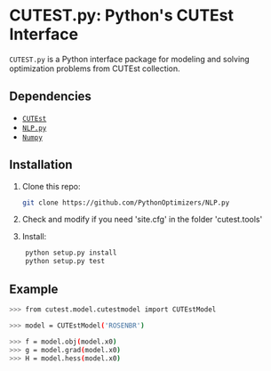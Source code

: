 # CUTEST.py: Python's CUTEst Interface

`CUTEST.py` is a Python interface package for modeling and solving optimization problems from CUTEst collection.

## Dependencies

- [`CUTEst`](https://github.com/optimizers/cutest-mirror)
- [`NLP.py`](https://github.com/PythonOptimizers/NLP.py)
- [`Numpy`](http://www.numpy.org)

## Installation

1. Clone this repo:
   ```bash
   git clone https://github.com/PythonOptimizers/NLP.py
   ```

2. Check and modify if you need 'site.cfg' in the folder 'cutest.tools'

3. Install:
```bash
    python setup.py install
    python setup.py test
```

## Example

```bash
>>> from cutest.model.cutestmodel import CUTEstModel

>>> model = CUTEstModel('ROSENBR')

>>> f = model.obj(model.x0)
>>> g = model.grad(model.x0)
>>> H = model.hess(model.x0)
```


